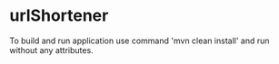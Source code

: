 # urlShortener
To build and run application use command 'mvn clean install' and run without any attributes.
